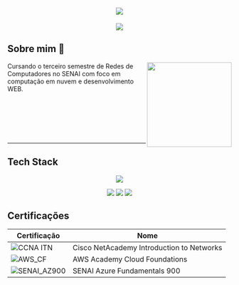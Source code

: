 <h1 align="center">
  <img src="https://capsule-render.vercel.app/api?type=blur&height=250&color=4B0082&text=Vinicius%20Maia👻&fontColor=708090&section=header&reversal=false&fontSize=50&fontAlign=54&animation=fadeIn">
</h1>

<p align="center">
  <img src="https://readme-typing-svg.herokuapp.com?font=Manrope&duration=2500&pause=1500&color=4B0082&center=true&vCenter=true&width=435&lines=Cloud+engineer+%7C+Network+Analyst">
</p>

## Sobre mim 👻

<img align="right" height="190" src="https://i.pinimg.com/originals/66/36/d3/6636d37ba22a391c6353b1436a81f656.gif">

Cursando o terceiro semestre de Redes de Computadores no SENAI com foco em computação em nuvem e desenvolvimento WEB.

<br><br><br><br><br>

---

## Tech Stack

<p align="center">
  <img src="https://skillicons.dev/icons?i=arduino,aws,azure,cpp,debian,git,gmail,grafana,linux,nginx,powershell,ubuntu,windows,discord,github">
</p>

<p align="center">
  <img src="https://img.shields.io/badge/ChatGPT-74aa9c?logo=openai&logoColor=white">
  <img src="https://img.shields.io/badge/AWS-%23FF9900.svg?logo=amazon-web-services&logoColor=white">
  <img src="https://custom-icon-badges.demolab.com/badge/Microsoft%20Azure-0089D6?logo=msazure&logoColor=white">
</p>

## Certificações 
| Certificação | Nome |
| --- | --- |
| ![CCNA ITN](https://img.shields.io/badge/CISCO_Introduction_To_Networks-t?style=flat&logo=cisco&color=black) | Cisco NetAcademy Introduction to Networks |
| ![AWS_CF](https://img.shields.io/badge/_-AWS_Academy_Cloud_Foundations-t?style=flat&logo=amazonwebservices&logoColor=yellow&labelColor=black&color=indigo) | AWS Academy Cloud Foundations |
| ![SENAI_AZ900](https://img.shields.io/badge/SENAI_-Azure_Fundamentals_900-t?style=flat&logoColor=white&labelColor=red&color=white) | SENAI Azure Fundamentals 900 |

